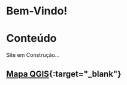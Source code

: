 # Bem-Vindo!


# Conteúdo
Site em Construção...

## [Mapa QGIS](mapa/qgis2web_2019_10_15-17_56_34_156907/index.html){:target="_blank"}